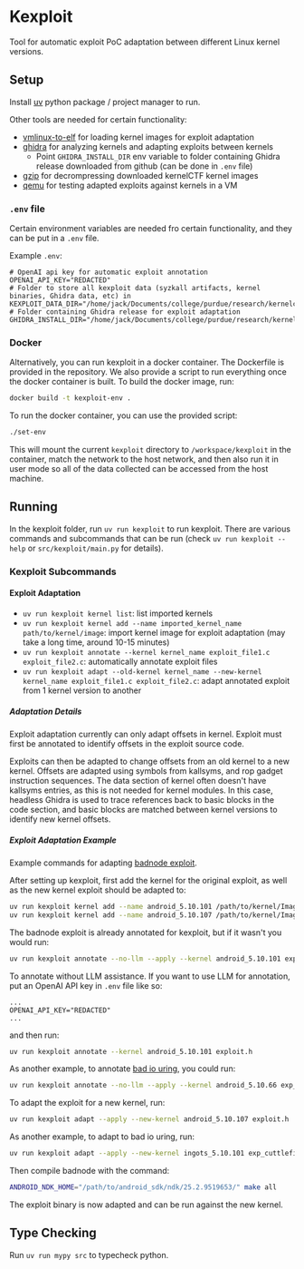 # Kexploit

Tool for automatic exploit PoC adaptation between different Linux kernel versions.

## Setup

Install [uv](https://docs.astral.sh/uv/getting-started/installation/) python package / project manager to run.

Other tools are needed for certain functionality:
- [vmlinux-to-elf](https://github.com/marin-m/vmlinux-to-elf) for loading kernel images for exploit adaptation
- [ghidra](https://github.com/NationalSecurityAgency/ghidra) for analyzing kernels and adapting exploits between kernels
  - Point `GHIDRA_INSTALL_DIR` env variable to folder containing Ghidra release downloaded from github (can be done in `.env` file)
- [gzip](https://www.gnu.org/software/gzip/) for decrompressing downloaded kernelCTF kernel images
- [qemu](https://www.qemu.org/) for testing adapted exploits against kernels in a VM

### `.env` file

Certain environment variables are needed fro certain functionality, and they can be put in a `.env` file.

Example `.env`:

```
# OpenAI api key for automatic exploit annotation
OPENAI_API_KEY="REDACTED"
# Folder to store all kexploit data (syzkall artifacts, kernel binaries, Ghidra data, etc) in
KEXPLOIT_DATA_DIR="/home/jack/Documents/college/purdue/research/kernelcveanalysis/kexploit/kexploit_data/"
# Folder containing Ghidra release for exploit adaptation
GHIDRA_INSTALL_DIR="/home/jack/Documents/college/purdue/research/kernelcveanalysis/kexploit/ghidra_11.3.2_PUBLIC/"
```

### Docker

Alternatively, you can run kexploit in a docker container. The Dockerfile is provided in the repository. We also provide a script to run everything once the docker container is built.
To build the docker image, run:
```sh
docker build -t kexploit-env .
```
To run the docker container, you can use the provided script:
```sh
./set-env
```
This will mount the current `kexploit` directory to `/workspace/kexploit` in the container, match the network to the host network, and then also run it in user mode so all of the data collected can be accessed from the host machine.

## Running

In the kexploit folder, run `uv run kexploit` to run kexploit. There are various commands and subcommands that can be run (check `uv run kexploit --help` or `src/kexploit/main.py` for details).

### Kexploit Subcommands

#### Exploit Adaptation
- `uv run kexploit kernel list`: list imported kernels
- `uv run kexploit kernel add --name imported_kernel_name path/to/kernel/image`: import kernel image for exploit adaptation (may take a long time, around 10-15 minutes)
- `uv run kexploit annotate --kernel kernel_name exploit_file1.c exploit_file2.c`: automatically annotate exploit files
- `uv run kexploit adapt --old-kernel kernel_name --new-kernel kernel_name exploit_file1.c exploit_file2.c`: adapt annotated exploit from 1 kernel version to another

##### Adaptation Details
Exploit adaptation currently can only adapt offsets in kernel.
Exploit must first be annotated to identify offsets in the exploit source code.

Exploits can then be adapted to change offsets from an old kernel to a new kernel.
Offsets are adapted using symbols from kallsyms, and rop gadget instruction sequences.
The data section of kernel often doesn't have kallsyms entries, as this is not needed for kernel modules.
In this case, headless Ghidra is used to trace references back to basic blocks in the code section, and basic blocks are matched between kernel versions to identify new kernel offsets.

##### Exploit Adaptation Example
Example commands for adapting [badnode exploit](https://github.com/purseclab/kernelcveanalysis/tree/main/kernel_PoCs/badnode_cve-2023-20938_reproduction).

After setting up kexploit, first add the kernel for the original exploit, as well as the new kernel exploit should be adapted to:
```sh
uv run kexploit kernel add --name android_5.10.101 /path/to/kernel/Image_old
uv run kexploit kernel add --name android_5.10.107 /path/to/kernel/Image_new
```

The badnode exploit is already annotated for kexploit, but if it wasn't you would run:
```sh
uv run kexploit annotate --no-llm --apply --kernel android_5.10.101 exploit.h
```

To annotate without LLM assistance. If you want to use LLM for annotation, put an OpenAI API key in `.env` file like so:
```
...
OPENAI_API_KEY="REDACTED"
...
```
and then run:
```sh
uv run kexploit annotate --kernel android_5.10.101 exploit.h
```

As another example, to annotate [bad io uring](https://github.com/purseclab/kernelcveanalysis/tree/main/kernel_PoCs/bad_io_uring), you could run:
```sh
uv run kexploit annotate --no-llm --apply --kernel android_5.10.66 exp_cuttlefish.c
```

To adapt the exploit for a new kernel, run:
```sh
uv run kexploit adapt --apply --new-kernel android_5.10.107 exploit.h
```

As another example, to adapt to bad io uring, run:
```sh
uv run kexploit adapt --apply --new-kernel ingots_5.10.101 exp_cuttlefish.h
```

Then compile badnode with the command:
```sh
ANDROID_NDK_HOME="/path/to/android_sdk/ndk/25.2.9519653/" make all
```

The exploit binary is now adapted and can be run against the new kernel.


## Type Checking

Run `uv run mypy src` to typecheck python.
